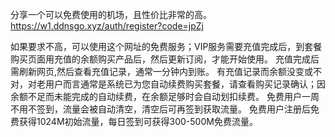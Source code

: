 分享一个可以免费使用的机场，且性价比非常的高。
https://w1.ddnsgo.xyz/auth/register?code=jpZj

如果要求不高，可以使用这个网址的免费服务；VIP服务需要充值完成后，到套餐购买页面用充值的余额购买产品后，然后更新订阅，才能开始使用。
充值完成后需刷新网页,然后查看充值记录，通常一分钟内到账。
有充值记录而余额没变或不对，对老用户而言通常是系统已为您自动续费购买套餐，请查看购买记录确认；因余额不足而未能完成的自动续费，在余额足够时会自动划扣续费。
免费用户一周不用不签到，流量会被自动清空，清空后可再签到获取流量。
免费用户注册后免费获得1024M初始流量，每日签到可获得300-500M免费流量。 

